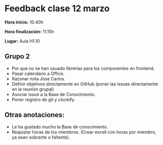 # Feedback clase 12 marzo

**Hora inicio:** 10.40h

**Hora finalización:** 11.15h

**Lugar:** Aula H1.10
 
## Grupo 2
- Por que no se han usuado librerias para los componentes en frontend.
- Pasar calendario a Office.
- Razonar nota Jose Carlos.
- Definir objetivos directamente en GitHub (poner las issues directamente en la reunión grupal)
- Asociar issue a la Base de Conocimiento.
- Poner registro de git y clockify.


## Otras anotaciones:
- Le ha gustado mucho la Base de conocimiento.
- Reajustar horas de los miembros. (Crear excell con horas por miembro, ya sean sobrante o faltante).
